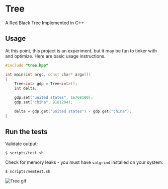 # Tree

A Red Black Tree Implemented in C++

## Usage

At this point, this project is an experiment, but it may be fun to tinker
with and optimize. Here are basic usage instructions.

```c++
#include "tree.hpp"

int main(int argc, const char* argv[])
{
    Tree<int> gdp = Tree<int>();
    int delta;

    gdp.set("united states", 16768100);
    gdp.set("china", 9181204);

    delta = gdp.get("united states") - gdp.get("china");
}

```

## Run the tests

Validate output:

```
$ scripts/test.sh
```

Check for memory leaks - you must have `valgrind` installed on your system:

```
$ scripts/memtest.sh
```

![Tree gif](http://i.giphy.com/ygUwDJOjip2.gif)
